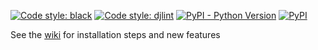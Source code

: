 [![Code style: black](https://img.shields.io/badge/python%20style-black-000000.svg)](https://github.com/psf/black)
[![Code style: djlint](https://img.shields.io/badge/html%20style-djlint-black.svg)](https://www.djlint.com)
[![PyPI - Python Version](https://img.shields.io/pypi/pyversions/NEMO-CE?label=python)](https://www.python.org/downloads/release/python-3110/)
[![PyPI](https://img.shields.io/pypi/v/nemo-ce?label=pypi%20version)](https://pypi.org/project/NEMO/)

See the [wiki](https://gitlab.com/nemo-community/nemo-ce/-/wikis/home) for installation steps and new features